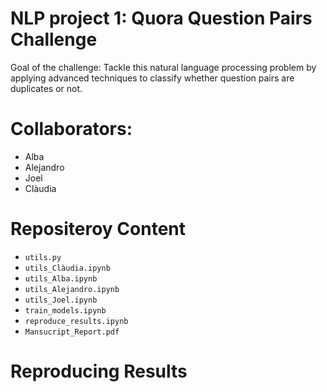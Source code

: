 # NLP project 1: Quora Question Pairs Challenge

Goal of the challenge:
Tackle this natural language processing problem by applying advanced techniques to classify whether question pairs are duplicates or not.

# Collaborators:
- Alba
- Alejandro
- Joel
- Clàudia

# Repositeroy Content 
- `utils.py`
- `utils_Clàudia.ipynb`
- `utils_Alba.ipynb`
- `utils_Alejandro.ipynb`
- `utils_Joel.ipynb`
- `train_models.ipynb`
- `reproduce_results.ipynb`
- `Mansucript_Report.pdf`

# Reproducing Results
